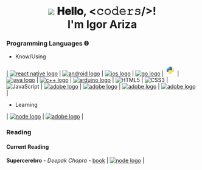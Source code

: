 <h1 align="center">
  <a target="_blank">
    <img src="https://user-images.githubusercontent.com/18409088/129069754-c41e7b3a-8e6c-4a6d-a558-648e7203139f.gif" width="44px" style="max-width:100%;">
  </a>
  𝐇𝐞𝐥𝐥𝐨, &lt;𝚌𝚘𝚍𝚎𝚛𝚜/&gt;! <br> 
  I'm Igor Ariza
</h1>

### Programming Languages 🌐

- Know/Using

| [<img src="https://user-images.githubusercontent.com/18409088/129100018-c75e1ca5-3c0d-4f2a-949a-2d376aae09be.png" alt="react native logo" width="24">](https://reactnative.dev/)
| [<img src="https://user-images.githubusercontent.com/18409088/129100400-e7f90b17-f86b-418c-987e-6a0ecd0266d9.png" alt="android logo" width="24">](https://android.com/)
| [<img src="https://user-images.githubusercontent.com/18409088/129431609-d5d18123-38ef-4a96-8ecb-6387f673bf20.png" alt="ios logo" width="24">](https://apple.com/) 
| [<img src="https://raw.githubusercontent.com/Delta456/Delta456/master/img/golang.png" alt="go logo" width="38">](https://golang.org/)
| [<img src="https://raw.githubusercontent.com/github/explore/80688e429a7d4ef2fca1e82350fe8e3517d3494d/topics/python/python.png" alt="python logo" width="28">](https://www.python.org/) 
| [<img src="https://user-images.githubusercontent.com/18409088/129103060-491eacf3-f899-489f-bfa8-30a48dce8e2c.png" alt="java logo" width="28">](https://.java.com)
| [<img src="https://user-images.githubusercontent.com/18409088/129103285-8a918572-a7c8-4efe-82e6-8d396fa671d3.png" alt="c++ logo" width="28">](https://.java.com)
| [<img src="https://user-images.githubusercontent.com/18409088/129431542-7c12924f-97c9-4b85-be53-295cfd7af335.png" alt="arduino logo" width="38">](https://)
| ![HTML5](https://img.icons8.com/color/30/html-5.png)
| ![CSS3](https://img.icons8.com/color/30/css3.png) 
| ![JavaScript](https://img.icons8.com/color/30/javascript.png)
| [<img src="https://user-images.githubusercontent.com/18409088/129464048-000ca064-ef33-4172-9429-8e710646c6b1.png" alt="adobe logo" width="28">](https://.com)
| [<img src="https://user-images.githubusercontent.com/18409088/129464063-a5fe6a86-7d4f-48bd-be3b-6d6948df0423.png" alt="adobe logo" width="28">](https://.com)
| [<img src="https://user-images.githubusercontent.com/18409088/129464226-5faa4ae8-9f12-4fa2-9893-25546872432a.png" alt="adobe logo" width="48">](https://.com)
| [<img src="https://user-images.githubusercontent.com/18409088/129464268-5364c8be-32e4-479c-b8d7-b7af76ba9529.png" alt="adobe logo" width="28">](https://.com)
|
<br>
- Learning

| [<img src="https://user-images.githubusercontent.com/18409088/129431224-fdf06fd0-6459-4fbc-8920-aa3e324759ea.png" alt="node logo" width="28">](https://.java.com)
| [<img src="https://user-images.githubusercontent.com/18409088/129464540-562036b9-986c-4e33-9c62-fa45ddfbd1a0.png" alt="adobe logo" width="28">](https://.com)
|
### Reading

#### Current Reading
**Supercerebro** - *Deepak Chopra* - [book](https://www.amazon.com/-/es/Rudolph-Tanzi-Ph-D/dp/0307956830/ref=sr_1_3?__mk_es_US=%C3%85M%C3%85%C5%BD%C3%95%C3%91&crid=3A87X37K64H61&dchild=1&keywords=super+cerebro+deepak+chopra&qid=1628996608&sprefix=super+cere%2Caps%2C314&sr=8-3)
| [<img src="https://user-images.githubusercontent.com/18409088/129465496-16793a8e-eadb-44a3-a2b2-5a89f7ff0301.jpg" alt="node logo" width="28">](https://.java.com)
|

<!-- [![Igor Ariza GitHub stats](https://github-readme-stats.vercel.app/api?username=igorariza&count_private=true&show_icons=true&theme=radical)](https://github.com/igorariza) -->


